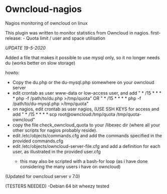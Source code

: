 Owncloud-nagios
===============
Nagios monitoring of owncloud on linux

This plugin was written to monitor statistics from Owncloud in nagios.
first-release:
	- Quota limit / user and space utilisation

*UPDATE 19-5-2020*

Added a file that makes it possible to use mysql only, so it no longer needs du (works better on slow storage)

howto:

- Copy the du.php or the du-mysql.php somewhere on your owncloud server
- edit crontab as user www-data or low-access user, and add " * /15  *  *  *  *  php -f /path/to/du.php >/tmp/quota" OR " * /15  *  *  *  *  php -f /path/to/du-mysql.php >/tmp/quota" 
- on nagios, edit crontab as user nagios, (USE SSH KEYS for access and add " * /15 * * * * scp root@owncloud:/tmp/quota /tmp/quota-owncloud"
- copy the file check_owncloud_quota to your <nagios>/libexec dir (where all your other scripts for nagios probably reside).
- edit <nagios>/etc/objects/commands.cfg and add the commands specified in the provided commands.cfg
- edit <nagios>/etc/objects/owncloud-server-file.cfg and add a definition for each user, as illustrated in the provided user.cfg
  -	this may also be scripted with a bash-for loop (as i have done considering the many users i have on owncloud)


(Updated for owncloud server v 7.0)



(TESTERS NEEDED)
-Debian 64 bit wheezy tested
